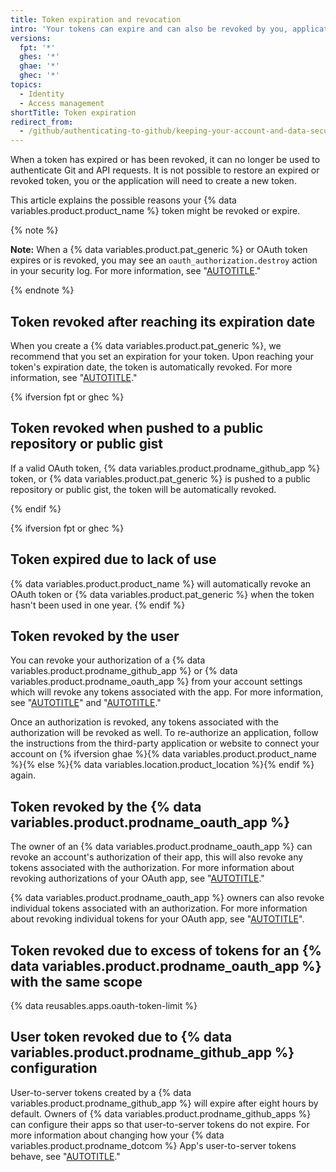 ```yaml
---
title: Token expiration and revocation
intro: 'Your tokens can expire and can also be revoked by you, applications you have authorized, and {% data variables.product.product_name %} itself.'
versions:
  fpt: '*'
  ghes: '*'
  ghae: '*'
  ghec: '*'
topics:
  - Identity
  - Access management
shortTitle: Token expiration
redirect_from:
  - /github/authenticating-to-github/keeping-your-account-and-data-secure/token-expiration-and-revocation
---
```


When a token has expired or has been revoked, it can no longer be used to authenticate Git and API requests. It is not possible to restore an expired or revoked token, you or the application will need to create a new token.

This article explains the possible reasons your {% data variables.product.product_name %} token might be revoked or expire.

{% note %}

**Note:** When a {% data variables.product.pat_generic %} or OAuth token expires or is revoked, you may see an `oauth_authorization.destroy` action in your security log. For more information, see "[AUTOTITLE](/authentication/keeping-your-account-and-data-secure/reviewing-your-security-log)."

{% endnote %}

## Token revoked after reaching its expiration date

When you create a {% data variables.product.pat_generic %}, we recommend that you set an expiration for your token. Upon reaching your token's expiration date, the token is automatically revoked. For more information, see "[AUTOTITLE](/authentication/keeping-your-account-and-data-secure/creating-a-personal-access-token)."

{% ifversion fpt or ghec %}
## Token revoked when pushed to a public repository or public gist

If a valid OAuth token, {% data variables.product.prodname_github_app %} token, or {% data variables.product.pat_generic %} is pushed to a public repository or public gist, the token will be automatically revoked. 

{% endif %}

{% ifversion fpt or ghec %}
## Token expired due to lack of use

{% data variables.product.product_name %} will automatically revoke an OAuth token or {% data variables.product.pat_generic %} when the token hasn't been used in one year.
{% endif %}

## Token revoked by the user

You can revoke your authorization of a {% data variables.product.prodname_github_app %} or {% data variables.product.prodname_oauth_app %} from your account settings which will revoke any tokens associated with the app. For more information, see "[AUTOTITLE](/apps/using-github-apps/reviewing-your-authorized-integrations)" and "[AUTOTITLE](/apps/oauth-apps/using-oauth-apps/reviewing-your-authorized-applications-oauth)."

Once an authorization is revoked, any tokens associated with the authorization will be revoked as well. To re-authorize an application, follow the instructions from the third-party application or website to connect your account on {% ifversion ghae %}{% data variables.product.product_name %}{% else %}{% data variables.location.product_location %}{% endif %} again.

## Token revoked by the {% data variables.product.prodname_oauth_app %}

The owner of an {% data variables.product.prodname_oauth_app %} can revoke an account's authorization of their app, this will also revoke any tokens associated with the authorization. For more information about revoking authorizations of your OAuth app, see "[AUTOTITLE](/rest/apps#delete-an-app-authorization)."

{% data variables.product.prodname_oauth_app %} owners can also revoke individual tokens associated with an authorization. For more information about revoking individual tokens for your OAuth app, see "[AUTOTITLE](/rest/apps/oauth-applications#delete-an-app-token)".

## Token revoked due to excess of tokens for an {% data variables.product.prodname_oauth_app %} with the same scope

{% data reusables.apps.oauth-token-limit %}

## User token revoked due to {% data variables.product.prodname_github_app %} configuration

User-to-server tokens created by a {% data variables.product.prodname_github_app %} will expire after eight hours by default. Owners of {% data variables.product.prodname_github_apps %} can configure their apps so that user-to-server tokens do not expire. For more information about changing how your {% data variables.product.prodname_dotcom %} App's user-to-server tokens behave, see "[AUTOTITLE](/apps/maintaining-github-apps/activating-optional-features-for-apps)."
